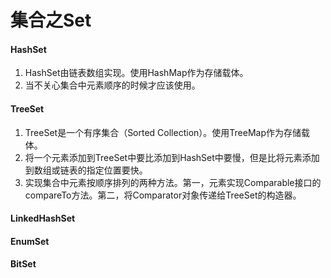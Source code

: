 # 集合之Set

#### HashSet
1. HashSet由链表数组实现。使用HashMap作为存储载体。
2. 当不关心集合中元素顺序的时候才应该使用。

#### TreeSet
1. TreeSet是一个有序集合（Sorted Collection）。使用TreeMap作为存储载体。
2. 将一个元素添加到TreeSet中要比添加到HashSet中要慢，但是比将元素添加到数组或链表的指定位置要快。
3. 实现集合中元素按顺序排列的两种方法。第一，元素实现Comparable接口的compareTo方法。第二，将Comparator对象传递给TreeSet的构造器。

#### LinkedHashSet

#### EnumSet

#### BitSet
